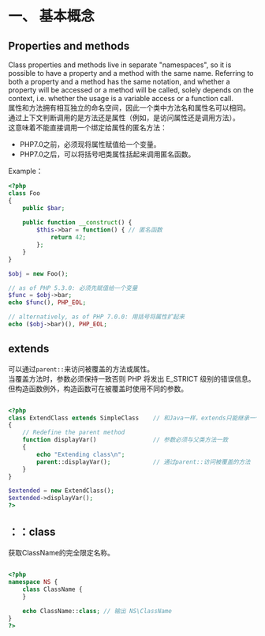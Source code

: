 # 一、 基本概念
## Properties and methods
Class properties and methods live in separate "namespaces", so it is possible to have a property and a method with the same name. Referring to both a property and a method has the same notation, and whether a property will be accessed or a method will be called, solely depends on the context, i.e. whether the usage is a variable access or a function call.  
属性和方法拥有相互独立的命名空间，因此一个类中方法名和属性名可以相同。  
通过上下文判断调用的是方法还是属性（例如，是访问属性还是调用方法）。  
这意味着不能直接调用一个绑定给属性的匿名方法：  
* PHP7.0之前，必须现将属性赋值给一个变量。
* PHP7.0之后，可以将括号吧类属性括起来调用匿名函数。

Example：  
```php
<?php
class Foo
{
    public $bar;
    
    public function __construct() {
        $this->bar = function() { // 匿名函数
            return 42;
        };
    }
}

$obj = new Foo();

// as of PHP 5.3.0: 必须先赋值给一个变量
$func = $obj->bar;
echo $func(), PHP_EOL;

// alternatively, as of PHP 7.0.0: 用括号将属性扩起来
echo ($obj->bar)(), PHP_EOL;
```

## extends
可以通过`parent::`来访问被覆盖的方法或属性。  
当覆盖方法时，参数必须保持一致否则 PHP 将发出 E_STRICT 级别的错误信息。但构造函数例外，构造函数可在被覆盖时使用不同的参数。  
```php

<?php
class ExtendClass extends SimpleClass    // 和Java一样，extends只能继承一个父类
{
    // Redefine the parent method
    function displayVar()                // 参数必须与父类方法一致
    {
        echo "Extending class\n";
        parent::displayVar();            // 通过parent::访问被覆盖的方法
    }
}

$extended = new ExtendClass();
$extended->displayVar();
?>
```

## ：：class
获取ClassName的完全限定名称。  
```php

<?php
namespace NS {
    class ClassName {
    }
    
    echo ClassName::class; // 输出 NS\ClassName
}
?>
```

